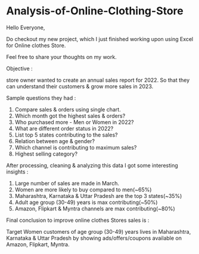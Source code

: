 # Analysis-of-Online-Clothing-Store
Hello Everyone,

Do checkout my new project, which I just finished working upon using Excel for Online clothes Store.

 Feel free to share your thoughts on my work.

Objective : 

store owner wanted to create an annual sales report for 2022. So that they can understand their customers & grow more sales in 2023.

Sample questions they had : 

1. Compare sales & orders using single chart.
2. Which month got the highest sales & orders?
3. Who purchased more - Men or Women in 2022?
4. What are different order status in 2022?
5. List top 5 states contributing to the sales?
6. Relation between age & gender?
7. Which channel is contributing to maximum sales?
8. Highest selling category?

After processing, cleaning & analyzing this data I got some interesting insights :

1. Large number of sales are made in March.
2. Women are more likely to buy compared to men(~65%)
3. Maharashtra, Karnataka & Uttar Pradesh are the top 3 states(~35%)
4. Adult age group (30-49) years is max contributing(~50%)
5. Amazon, Flipkart & Myntra channels are max contributing(~80%)

Final conclusion to improve online clothes Stores sales is :

Target Women customers of age group (30-49) years lives in Maharashtra, Karnataka & Uttar Pradesh by showing ads/offers/coupons available on Amazon, Flipkart, Myntra.
